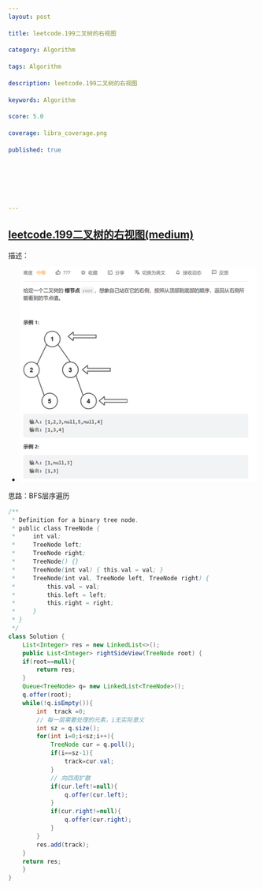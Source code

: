 ```yaml
---
layout: post

title: leetcode.199二叉树的右视图

category: Algorithm

tags: Algorithm

description: leetcode.199二叉树的右视图

keywords: Algorithm

score: 5.0

coverage: libra_coverage.png

published: true






---
```


## [leetcode.199二叉树的右视图(medium)](https://leetcode.cn/problems/binary-tree-right-side-view/)

描述：

- ![image-20221105105143025](/assets/imgs/image-20221105105143025.png)

思路：BFS层序遍历

```java
/**
 * Definition for a binary tree node.
 * public class TreeNode {
 *     int val;
 *     TreeNode left;
 *     TreeNode right;
 *     TreeNode() {}
 *     TreeNode(int val) { this.val = val; }
 *     TreeNode(int val, TreeNode left, TreeNode right) {
 *         this.val = val;
 *         this.left = left;
 *         this.right = right;
 *     }
 * }
 */
class Solution {
    List<Integer> res = new LinkedList<>();
    public List<Integer> rightSideView(TreeNode root) {
    if(root==null){
        return res;
    }
    Queue<TreeNode> q= new LinkedList<TreeNode>();
    q.offer(root);
    while(!q.isEmpty()){
        int  track =0;
        // 每一层需要处理的元素，i无实际意义
        int sz = q.size();
        for(int i=0;i<sz;i++){
            TreeNode cur = q.poll();
            if(i==sz-1){
                track=cur.val;
            }
            // 向四周扩散
            if(cur.left!=null){
                q.offer(cur.left);
            }
            if(cur.right!=null){
                q.offer(cur.right);
            }
        }
        res.add(track);
    }
    return res;
    }
}
```


